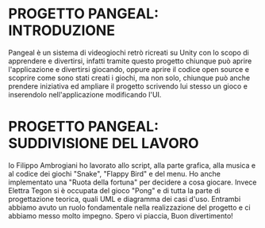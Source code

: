 # PROGETTO PANGEAL: INTRODUZIONE
Pangeal è un sistema di videogiochi retrò ricreati su Unity con lo scopo di apprendere e divertirsi, infatti tramite questo progetto chiunque può aprire l'applicazione e divertirsi giocando, oppure aprire il codice open source e scoprire come sono stati creati i giochi, ma non solo, chiunque può anche prendere iniziativa ed ampliare il progetto scrivendo lui stesso un gioco e inserendolo nell'applicazione modificando l'UI.

# PROGETTO PANGEAL: SUDDIVISIONE DEL LAVORO
Io Filippo Ambrogiani ho lavorato allo script, alla parte grafica, alla musica e al codice dei giochi "Snake", "Flappy Bird" e del menu. Ho anche implementato una "Ruota della fortuna" per decidere a cosa giocare.
Invece Elettra Tegon si è occupata del gioco "Pong" e di tutta la parte di progettazione teorica, quali UML e diagramma dei casi d'uso.
Entrambi abbiamo avuto un ruolo fondamentale nella realizzazione del progetto e ci abbiamo messo molto impegno.
Spero vi piaccia, Buon divertimento!

